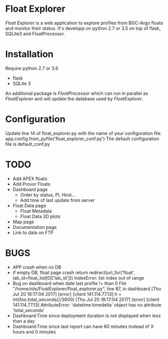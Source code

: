 Float Explorer
==============

*Float Explorer* is a web application to explore profiles from BGC-Argo floats and monitor their status. It's developp on python 2.7 or 3.5 on top of flask, SQLite3 and FloatProcessor.

# Installation
Require python 2.7 or 3.6
  + flask
  + SQLite 3

An additional package is *FloatProcessor* which can run in parallel as *FloatExplorer* and will update the database used by *FloatExplorer*.

# Configuration
Update line 14 of float_explorer.py with the name of your configuration file.
    app.config.from_pyfile('float_explorer_conf.py')
The default configuration file is default_conf.py


# TODO
  + Add APEX floats
  + Add Provor Floats
  + Dashboard page
    + Order by status, PI, Host...
    + Add time of last update from server
  + Float Data page
    + Float Metadata
    + Float Data 3D plots
  + Map page
  + Documentation page
  + Link to data on FTP

# BUGS
  + APP crash when no DB
  + if empty DB, float page crash
      return redirect(url_for('float', lab_id=float_list[0]['lab_id']))
        IndexError: list index out of range
  + Bug on dashboard when date last profile != than 0
    File "/home/nils/FloatExplorer/float_explorer.py", line 87, in dashboard
[Thu Jul 20 18:17:04 2017] [error] [client 141.114.77.13]     h = int(foo.total_seconds()/3600)
[Thu Jul 20 18:17:04 2017] [error] [client 141.114.77.13] AttributeError: 'datetime.timedelta' object has no attribute 'total_seconds'
  + Dashboard:Time since deployment duration is not displayed when less than a day
  + Dashboard:Time since last report can have 60 minutes instead of X hours and 0 minutes
